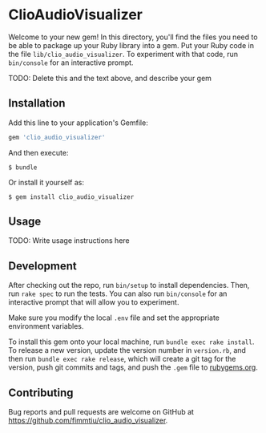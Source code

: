 # ClioAudioVisualizer

Welcome to your new gem! In this directory, you'll find the files you need to be able to package up your Ruby library into a gem. Put your Ruby code in the file `lib/clio_audio_visualizer`. To experiment with that code, run `bin/console` for an interactive prompt.

TODO: Delete this and the text above, and describe your gem

## Installation

Add this line to your application's Gemfile:

```ruby
gem 'clio_audio_visualizer'
```

And then execute:

    $ bundle

Or install it yourself as:

    $ gem install clio_audio_visualizer

## Usage

TODO: Write usage instructions here

## Development

After checking out the repo, run `bin/setup` to install dependencies. Then, run `rake spec` to run the tests. You can also run `bin/console` for an interactive prompt that will allow you to experiment.

Make sure you modify the local `.env` file and set the appropriate environment variables.

To install this gem onto your local machine, run `bundle exec rake install`. To release a new version, update the version number in `version.rb`, and then run `bundle exec rake release`, which will create a git tag for the version, push git commits and tags, and push the `.gem` file to [rubygems.org](https://rubygems.org).

## Contributing

Bug reports and pull requests are welcome on GitHub at https://github.com/fimmtiu/clio_audio_visualizer.
